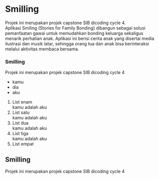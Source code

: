 # Smilling
Projek ini merupakan projek capstone SIB dicoding cycle 4. <br>
Aplikasi Smiling (Stories for Family Bonding) dibangun sebagai solusi pemanfaatan gawai untuk memudahkan bonding keluarga sekaligus menarik perhatian anak. Aplikasi ini berisi cerita anak yang disertai media ilustrasi dan musik latar, sehingga orang tua dan anak bisa berinteraksi melalui aktivitas membaca bersama.
### Smilling
Projek ini merupakan projek capstone SIB dicoding cycle 4
* kamu
* dia
* aku
<ol><li>
  List enam</li> kamu adalah aku <li>
  List satu</li> kamu adalah aku <li>
  List dua</li> kamu adalah aku <li>
  List tiga</li> kamu adalah aku <li>
  List empat</li></ol>

## Smilling
Projek ini merupakan projek capstone SIB dicoding cycle 4
